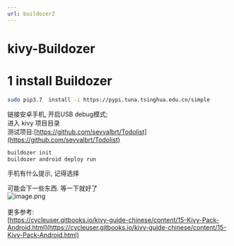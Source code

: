 ```yaml
---
url: buildozer2
---
```


# kivy-Buildozer


<a name="Z0CZY"></a>
# 1 install Buildozer

```bash
sudo pip3.7  install -i https://pypi.tuna.tsinghua.edu.cn/simple
```

链接安卓手机, 开启USB debug模式;<br />进入 kivy 项目目录<br />测试项目:[https://github.com/sevvalbrt/Todolist](https://github.com/sevvalbrt/Todolist)
```bash
buildozer init
buildozer android deploy run
```
手机有什么提示, 记得选择

可能会下一些东西. 等一下就好了<br />![image.png](https://cdn.nlark.com/yuque/0/2020/png/691897/1584001227762-8df00de8-b6f9-4790-b414-0c319bf06d3a.png#align=left&display=inline&height=230&name=image.png&originHeight=230&originWidth=507&size=200065&status=done&style=none&width=507)<br />
<br />更多参考:<br />[https://cycleuser.gitbooks.io/kivy-guide-chinese/content/15-Kivy-Pack-Android.html](https://cycleuser.gitbooks.io/kivy-guide-chinese/content/15-Kivy-Pack-Android.html)
